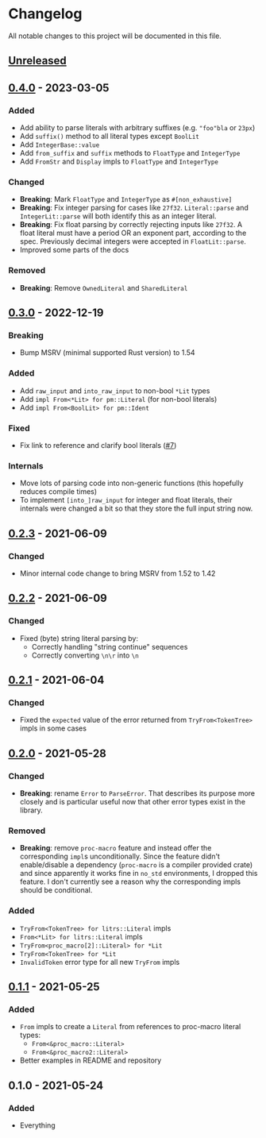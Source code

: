 # Changelog

All notable changes to this project will be documented in this file.


## [Unreleased]

## [0.4.0] - 2023-03-05
### Added
- Add ability to parse literals with arbitrary suffixes (e.g. `"foo"bla` or `23px`)
- Add `suffix()` method to all literal types except `BoolLit`
- Add `IntegerBase::value`
- Add `from_suffix` and `suffix` methods to `FloatType` and `IntegerType`
- Add `FromStr` and `Display` impls to `FloatType` and `IntegerType`

### Changed
- **Breaking**: Mark `FloatType` and `IntegerType` as `#[non_exhaustive]`
- **Breaking**: Fix integer parsing for cases like `27f32`. `Literal::parse`
  and `IntegerLit::parse` will both identify this as an integer literal.
- **Breaking**: Fix float parsing by correctly rejecting inputs like `27f32`. A
  float literal must have a period OR an exponent part, according to the spec.
  Previously decimal integers were accepted in `FloatLit::parse`.
- Improved some parts of the docs

### Removed
- **Breaking**: Remove `OwnedLiteral` and `SharedLiteral`

## [0.3.0] - 2022-12-19
### Breaking
- Bump MSRV (minimal supported Rust version) to 1.54

### Added
- Add `raw_input` and `into_raw_input` to non-bool `*Lit` types
- Add `impl From<*Lit> for pm::Literal` (for non-bool literals)
- Add `impl From<BoolLit> for pm::Ident`

### Fixed
- Fix link to reference and clarify bool literals ([#7](https://github.com/LukasKalbertodt/litrs/pull/7))

### Internals
- Move lots of parsing code into non-generic functions (this hopefully reduces compile times)
- To implement `[into_]raw_input` for integer and float literals, their
  internals were changed a bit so that they store the full input string now.

## [0.2.3] - 2021-06-09
### Changed
- Minor internal code change to bring MSRV from 1.52 to 1.42

## [0.2.2] - 2021-06-09
### Changed
- Fixed (byte) string literal parsing by:
    - Correctly handling "string continue" sequences
    - Correctly converting `\n\r` into `\n`

## [0.2.1] - 2021-06-04
### Changed
- Fixed the `expected` value of the error returned from `TryFrom<TokenTree>` impls in some cases

## [0.2.0] - 2021-05-28
### Changed
- **Breaking**: rename `Error` to `ParseError`. That describes its purpose more
    closely and is particular useful now that other error types exist in the library.

### Removed
- **Breaking**: remove `proc-macro` feature and instead offer the corresponding
    `impl`s unconditionally. Since the feature didn't enable/disable a
    dependency (`proc-macro` is a compiler provided crate) and since apparently
    it works fine in `no_std` environments, I dropped this feature. I don't
    currently see a reason why the corresponding impls should be conditional.

### Added
- `TryFrom<TokenTree> for litrs::Literal` impls
- `From<*Lit> for litrs::Literal` impls
- `TryFrom<proc_macro[2]::Literal> for *Lit`
- `TryFrom<TokenTree> for *Lit`
- `InvalidToken` error type for all new `TryFrom` impls


## [0.1.1] - 2021-05-25
### Added
- `From` impls to create a `Literal` from references to proc-macro literal types:
    - `From<&proc_macro::Literal>`
    - `From<&proc_macro2::Literal>`
- Better examples in README and repository

## 0.1.0 - 2021-05-24
### Added
- Everything


[Unreleased]: https://github.com/LukasKalbertodt/litrs/compare/v0.4.0...HEAD
[0.4.0]: https://github.com/LukasKalbertodt/litrs/compare/v0.3.0...v0.4.0
[0.3.0]: https://github.com/LukasKalbertodt/litrs/compare/v0.2.3...v0.3.0
[0.2.3]: https://github.com/LukasKalbertodt/litrs/compare/v0.2.2...v0.2.3
[0.2.2]: https://github.com/LukasKalbertodt/litrs/compare/v0.2.1...v0.2.2
[0.2.1]: https://github.com/LukasKalbertodt/litrs/compare/v0.2.0...v0.2.1
[0.2.0]: https://github.com/LukasKalbertodt/litrs/compare/v0.1.1...v0.2.0
[0.1.1]: https://github.com/LukasKalbertodt/litrs/compare/v0.1.0...v0.1.1
